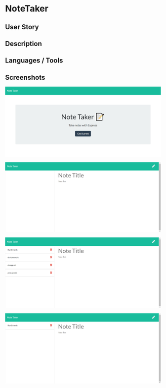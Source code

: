 # NoteTaker

## User Story

## Description

## Languages / Tools

## Screenshots

![alt_text](https://github.com/knightmac19/NoteTaker/blob/master/assets/noteTaker1.png)

![alt_text](https://github.com/knightmac19/NoteTaker/blob/master/assets/noteTaker2.png)

![alt_text](https://github.com/knightmac19/NoteTaker/blob/master/assets/noteTaker4.png)

![alt_text](https://github.com/knightmac19/NoteTaker/blob/master/assets/noteTaker3.png)